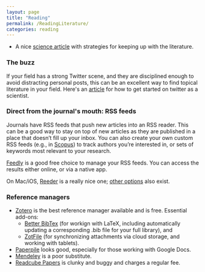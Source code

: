 ```yaml
---
layout: page
title: "Reading"
permalink: /ReadingLiterature/
categories: reading
---
```


- A nice [science article](http://www.sciencemag.org/careers/2016/11/how-keep-scientific-literature) with strategies for keeping up with the literature.

### The buzz

If your field has a strong Twitter scene, and they are disciplined enough to avoid distracting personal posts, this can be an excellent way to find topical literature in your field.
Here's an [article](https://journals.plos.org/ploscompbiol/article?id=10.1371/journal.pcbi.1007513) for how to get started on twitter as a scientist.

### Direct from the journal's mouth: RSS feeds

Journals have RSS feeds that push new articles into an RSS reader.
This can be a good way to stay on top of new articles as they are published in a place that doesn’t fill up your inbox.
You can also create your own custom RSS feeds (e.g., in [Scopus](https://www.scopus.com/search/form.uri?display=basic)) to track authors you’re interested in, or sets of keywords most relevant to your research.

[Feedly](https://feedly.com/) is a good free choice to manage your RSS feeds. You can access the results either online, or via a native app.

On Mac/iOS, [Reeder](http://reederapp.com/) is a really nice one; [other options](http://thesweetsetup.com/apps/best-rss-reader-os-x/) also exist.

### Reference managers

- [Zotero](https://www.zotero.org/) is the best reference manager available and is free. Essential add-ons:
  - [Better BibTex](https://retorque.re/zotero-better-bibtex/) (for workign with LaTeX, including automatically updating a corresponding .bib file for your full library), and
  - [ZotFile](http://zotfile.com/) (for synchronizing attachments via cloud storage, and working with tablets).
- [Paperpile](https://paperpile.com/) looks good, especially for those working with Google Docs.
- [Mendeley](https://www.mendeley.com) is a poor substitute.
- [Readcube Papers](https://www.papersapp.com/) is clunky and buggy and charges a regular fee.
